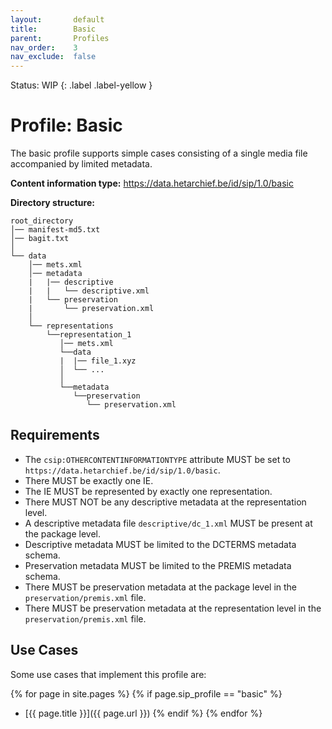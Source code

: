 ```yaml
---
layout:       default
title:        Basic
parent:       Profiles
nav_order:    3
nav_exclude:  false
---
```

Status: WIP
{: .label .label-yellow }
# Profile: Basic 

The basic profile supports simple cases consisting of a single media file accompanied by limited metadata.

**Content information type:** <https://data.hetarchief.be/id/sip/1.0/basic>

**Directory structure:**

```plaintext
root_directory
│── manifest-md5.txt
│── bagit.txt
│
└── data
    │── mets.xml
    │── metadata
    |   |── descriptive
    |   |   └── descriptive.xml
    |   └── preservation
    |       └── preservation.xml
    │
    └── representations
        └──representation_1
           │── mets.xml
           └──data
           |  |── file_1.xyz
           │  └── ...
           │
           └──metadata
              └──preservation
                 └── preservation.xml
```


## Requirements

- The `csip:OTHERCONTENTINFORMATIONTYPE` attribute MUST be set to `https://data.hetarchief.be/id/sip/1.0/basic`.
- There MUST be exactly one IE.
- The IE MUST be represented by exactly one representation.
- There MUST NOT be any descriptive metadata at the representation level.
- A descriptive metadata file `descriptive/dc_1.xml` MUST be present at the package level.
- Descriptive metadata MUST be limited to the DCTERMS metadata schema.
- Preservation metadata MUST be limited to the PREMIS metadata schema.
- There MUST be preservation metadata at the package level in the `preservation/premis.xml` file.
- There MUST be preservation metadata at the representation level in the `preservation/premis.xml` file.

## Use Cases

Some use cases that implement this profile are:

{% for page in site.pages %}
{% if page.sip_profile == "basic" %}
- [{{ page.title }}]({{ page.url }})
{% endif %}
{% endfor %}
